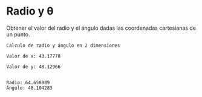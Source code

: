 # Radio y θ

Obtener el valor del radio y el ángulo dadas las coordenadas cartesianas de un punto.

```
Calculo de radio y ángulo en 2 dimensiones

Valor de x: 43.17778 
 
Valor de y: 48.12966 
 

Radio: 64.658989
Ángulo: 48.104283
```